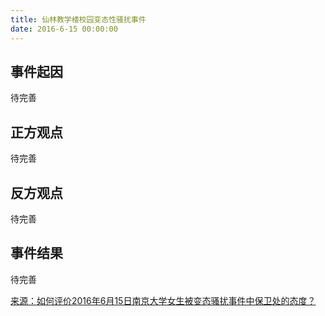 ```yaml
---
title: 仙林教学楼校园变态性骚扰事件
date: 2016-6-15 00:00:00
---
```


## 事件起因

待完善

## 正方观点

待完善

## 反方观点

待完善

## 事件结果

待完善

[来源：如何评价2016年6月15日南京大学女生被变态骚扰事件中保卫处的态度？](https://www.zhihu.com/question/47484887)